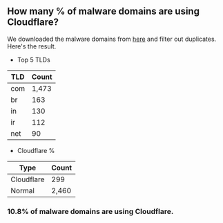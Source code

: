 ## How many % of malware domains are using Cloudflare?


We downloaded the malware domains from [here](https://urlhaus.abuse.ch) and filter out duplicates.
Here's the result.


[//]: # (start replacement)


- Top 5 TLDs

| TLD | Count |
| --- | --- |
| com | 1,473 |
| br | 163 |
| in | 130 |
| ir | 112 |
| net | 90 |


- Cloudflare %

| Type | Count |
| --- | --- |
| Cloudflare | 299 |
| Normal | 2,460 |


### 10.8% of malware domains are using Cloudflare.